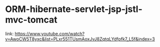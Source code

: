 # ORM-hibernate-servlet-jsp-jstl-mvc-tomcat




link: https://www.youtube.com/watch?v=AwoCW5T8yxc&list=PLxr551TUsmAoxJvJ8ZqtqLYdfpfk7_L5f&index=3

